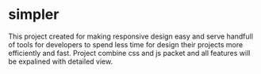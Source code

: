 # simpler 
This project created for making responsive design easy and serve handfull of tools
for developers to spend less time for design their projects more efficiently and fast.
Project combine css and js packet and all features will be expalined with detailed view.

